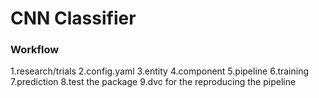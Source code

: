 # CNN Classifier


### Workflow

1.research/trials
2.config.yaml
3.entity
4.component
5.pipeline
6.training
7.prediction
8.test the package
9.dvc for the reproducing the pipeline


